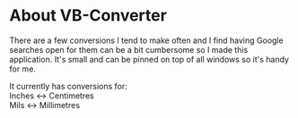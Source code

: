 # About VB-Converter
There are a few conversions I tend to make often and I find having Google searches open for them can be a bit cumbersome so I made this application. It's small and can be pinned on top of all windows so it's handy for me.

It currently has conversions for:<br/>
Inches <-> Centimetres<br/>
Mils <-> Millimetres